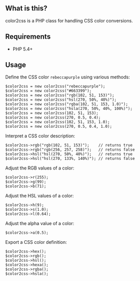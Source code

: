 ## What is this?

color2css is a PHP class for handling CSS color conversions.

## Requirements

* PHP 5.4+

## Usage

Define the CSS color `rebeccapurple` using various methods:

    $color2css = new color2css("rebeccapurple");
    $color2css = new color2css("#663399");
    $color2css = new color2css("rgb(102, 51, 153)");
    $color2css = new color2css("hsl(270, 50%, 40%)");
    $color2css = new color2css("rgba(102, 51, 153, 1.0)");
    $color2css = new color2css("hsla(270, 50%, 40%, 100%)");
    $color2css = new color2css(102, 51, 153);
    $color2css = new color2css(270, 0.5, 0.4);
    $color2css = new color2css(102, 51, 153, 1.0);
    $color2css = new color2css(270, 0.5, 0.4, 1.0);

Interpret a CSS color description:

    $color2css->rgb("rgb(102, 51, 153)");    // returns true
    $color2css->rgb("rgb(256, 257, 258)");   // returns false
    $color2css->hsl("hsl(270, 50%, 40%)");   // returns true
    $color2css->hsl("hsl(270, 133%, 140%)"); // returns false

Adjust the RGB values of a color:

    $color2css->r(255);
    $color2css->g(99);
    $color2css->b(71);

Adjust the HSL values of a color:

    $color2css->h(9);
    $color2css->s(1.0);
    $color2css->l(0.64);

Adjust the alpha value of a color:

    $color2css->a(0.5);

Export a CSS color definition:

    $color2css->hex();
    $color2css->rgb();
    $color2css->hsl();
    $color2css->hexa();
    $color2css->rgba();
    $color2css->hsla();
